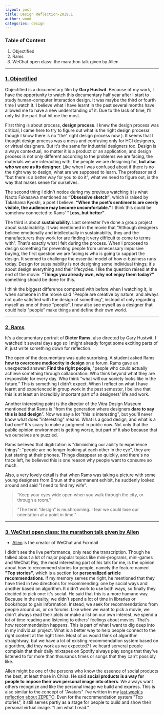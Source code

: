 ```yaml
---
layout: post
title: Design Reflection-2019.1
author: wood
categories: design
---
```




### Table of Content
1. Objectified
2. Rams
3. WeChat open class: the marathon talk given by Allen

------

### [1. Objectified](https://www.hustwit.com/objectified/)
Objectified is a documentary film by **Gary Hustwit**. Because of my work, I have the opportunity to watch this documentary half year after I start to study human-computer interaction design. It was maybe the third or fourth time I watch it. I believe what I have learnt in the past several months have allowed me to have a new understanding of it. Due to the lack of time, I'll only list the part that hit me the most.  

First thing is about process, **design process**. I knew the design process was critical, I came here to try to figure out what is the right design process( though I know there is no "the" right design process now ). It seems that I thought design process was a mess and confusing only for HCI designers, or virtual designers. But it's the same for industrial designers too. Design is always contextual,  no matter it is a product or an application, and design process is not only different according to the problems we are facing, the materials we are interacting with, the people we are designing for, **but also who we are as its designer**. Like when I was confused about if there is no the right way to design, what are we supposed to learn. The professor said "but there is a better way for you to do it", what we need to figure out, is the way that makes sense for ourselves.

The second thing I didn't notice during my previous watching it is what Naoto Fukasawa mentioned as **“Obsessive sketch”**, which is raised by Takahama Kyoshi, a poet I believe.  **“When the poet’s sentiments are overly visible, the audience may become uncomfortable."** I think this could be somehow connected to Rams' **"Less, but better"**.

The third is about **sustainability**. Last semester I've done a group project about sustainability. It was mentioned in the movie that "Although designers believe emotionally and intellectually in sustainability,  they and the manufacturers they work for are finding it very difficult to come to terms with". That's exactly what I felt during the process. When I proposed to design something for preventing people from unnecessary impulsive buying, the first question we are facing is who is going to support the design. It seemed to challenge the essential model of how e-business runs today. Design for sustainability is not designing some individual things; it's about design everything and their lifecycles. I like the question raised at the end of the movie: **“Things you already own, why not enjoy them today?”** something should be done for this.

I think the biggest difference compared with before when I watching it, is when someone in the movie said "People are creative by nature, and always not quite satisfied with the design of something", instead of only regarding myself as one of those "people", I now also see myself as a designer that could help "people" make things and define their own world. 

------

### [2. Rams](https://hustwit.vhx.tv/)
It's a documentary portrait of **Dieter Rams**, also directed by Gary Hustwit. I watched it several days ago so I might already forget some exciting parts of it, just write something down for reflection. 

The open of the documentary was quite surprising. A student asked Rams **how to overcome mediocrity in design** on a forum. Rams gave an unexpected answer: **Find the right people**, "people who could actually achieve something through collaboration. Who think beyond what they are responsible for every day. Who think "what will our society looks like in the future." This is something I didn't expect. When I reflect on what I have learnt and experienced in group work in the past semester, I believe that this is at least an incredibly important part of a designers' life and work. 
 
Another interesting point is the director of the Vitra Design Museum mentioned that Rams is "from the generation where designers **dare to say this is bad design**". Now we say a lot "this is interesting", but you'll never know what does "interesting" means. What is a good design, and what is a bad one? It's scary to make a judgment in public now. Not only that the public opinion environment is getting worse, but part of it also because that we ourselves are puzzled. 
 
Rams believed that digitization is "diminishing our ability to experience things": "people are no longer looking at each other in the eye", they are just staring at their phones. Things disappear so quickly, and there's no trace left, he believed this is one reason why people want to consume so much. 
 
Also, a very lovely detail is that when Rams was taking a picture with some young designers from Braun at the permanent exhibit,  he suddenly looked around and said "I need to find my wife".  
 
 > “Keep your eyes wide open when you walk through the city, or through a room." 
 
 > "The term “design” is mushrooming. I fear we could lose our orientation at a point in time."

------

### [3. WeChat open class: the marathon talk given by Allen](https://www.youtube.com/watch?v=2V1SZKblzQ8)
* [Allen](https://www.wikiwand.com/en/Zhang_Xiaolong) is the creator of WeChat and Foxmail

I didn't see the live performance, only read the transcription. Though he talked about a lot of major popular topics like mini-programs, mini-games and WeChat Pay, the most interesting part of his talk for me, is the opinion about how to recommend stories for people, namely the feature named **"Top stories"**, which is a section for **personalized article recommendations**. If my memory serves me right, he mentioned that they have tried in two directions for recommending: one by social ways and another based on algorithm. It didn't work to use both ways, so finally they decided to pick one: it's social. He said that this is a more humane way. Because in the reality, we didn't spend a lot of time in libraries or bookshops to gain information. Instead, we seek for recommendations from people around us, or on forums. Like when we want to pick a movie, we didn't always read their plots or make a list on our own interest, we spend a lot of time reading and listening to others' feelings about movies. That's how recommendation happens. This is part of what I want to dig deep into in my individual project. What is a better way to help people connect to the right content at the right time. Most of us would think of algorithm straightway, but we have a lot of existing recommendation system based on algorithm, did they work as we expected? I've heard serveral people complain that their daily mixtapes on Spotify always play songs that they've listened to for more than thousands times or songs that they can't possibly like.

Allen might be one of the persons who know the essence of social products the best, at least those in China. He said **social products is a way for people to impose their own personal image into others**. We always want others recognize and like the personal image we build and express. This is also similar to the concept of "Avatars" I've written in my [last week's reflection about ZEPETO](http://louyingxia.com/design/2018/12/30/Design_Reflection_2018_12_Week4.html). Even for the recommendation system "Top stories", it still serves partly as a stage for people to build and show their personal virtual image. "I am what I read."



